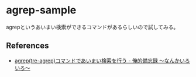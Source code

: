 # agrep-sample

agrepというあいまい検索ができるコマンドがあるらしいので試してみる。


## References
* [agrep(tre-agrep)コマンドであいまい検索を行う - 俺的備忘録 〜なんかいろいろ〜](https://orebibou.com/2016/07/agrep%E3%82%B3%E3%83%9E%E3%83%B3%E3%83%89%E3%81%A7%E3%81%82%E3%81%84%E3%81%BE%E3%81%84%E6%A4%9C%E7%B4%A2%E3%82%92%E8%A1%8C%E3%81%86/)
